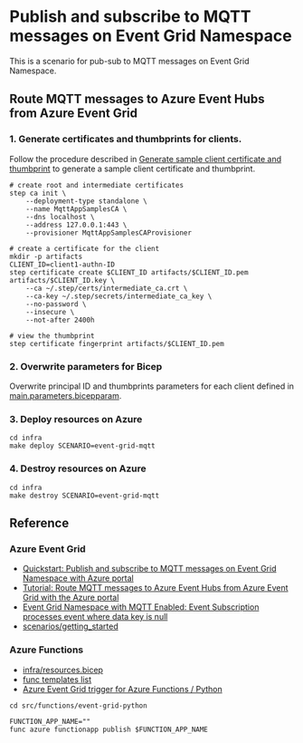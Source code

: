 # Publish and subscribe to MQTT messages on Event Grid Namespace

This is a scenario for pub-sub to MQTT messages on Event Grid Namespace.

## Route MQTT messages to Azure Event Hubs from Azure Event Grid

### 1. Generate certificates and thumbprints for clients.

Follow the procedure described in [Generate sample client certificate and thumbprint](https://learn.microsoft.com/en-us/azure/event-grid/mqtt-publish-and-subscribe-portal#generate-sample-client-certificate-and-thumbprint) to generate a sample client certificate and thumbprint.

```shell
# create root and intermediate certificates
step ca init \
    --deployment-type standalone \
    --name MqttAppSamplesCA \
    --dns localhost \
    --address 127.0.0.1:443 \
    --provisioner MqttAppSamplesCAProvisioner

# create a certificate for the client
mkdir -p artifacts
CLIENT_ID=client1-authn-ID
step certificate create $CLIENT_ID artifacts/$CLIENT_ID.pem artifacts/$CLIENT_ID.key \
    --ca ~/.step/certs/intermediate_ca.crt \
    --ca-key ~/.step/secrets/intermediate_ca_key \
    --no-password \
    --insecure \
    --not-after 2400h

# view the thumbprint
step certificate fingerprint artifacts/$CLIENT_ID.pem
```

### 2. Overwrite parameters for Bicep

Overwrite principal ID and thumbprints parameters for each client defined in [main.parameters.bicepparam](./main.parameters.bicepparam).

### 3. Deploy resources on Azure

```shell
cd infra
make deploy SCENARIO=event-grid-mqtt
```

### 4. Destroy resources on Azure

```shell
cd infra
make destroy SCENARIO=event-grid-mqtt
```

## Reference

### Azure Event Grid

- [Quickstart: Publish and subscribe to MQTT messages on Event Grid Namespace with Azure portal](https://learn.microsoft.com/en-us/azure/event-grid/mqtt-publish-and-subscribe-portal)
- [Tutorial: Route MQTT messages to Azure Event Hubs from Azure Event Grid with the Azure portal](https://learn.microsoft.com/en-us/azure/event-grid/mqtt-routing-to-event-hubs-portal)
- [Event Grid Namespace with MQTT Enabled: Event Subscription processes event where data key is null](https://stackoverflow.com/questions/77472968/event-grid-namespace-with-mqtt-enabled-event-subscription-processes-event-where)
- [scenarios/getting_started](https://github.com/Azure-Samples/MqttApplicationSamples/tree/main/scenarios/getting_started#python)

### Azure Functions

- [infra/resources.bicep](https://github.com/pamelafox/regression-model-azure-demo/blob/main/infra/resources.bicep)
- [func templates list](https://learn.microsoft.com/en-us/azure/azure-functions/functions-core-tools-reference?tabs=v2#func-templates-list)
- [Azure Event Grid trigger for Azure Functions / Python](https://learn.microsoft.com/en-us/azure/azure-functions/functions-bindings-event-grid-trigger?tabs=python-v2%2Cisolated-process%2Cnodejs-v4%2Cextensionv3&pivots=programming-language-python)

```shell
cd src/functions/event-grid-python

FUNCTION_APP_NAME=""
func azure functionapp publish $FUNCTION_APP_NAME
```
